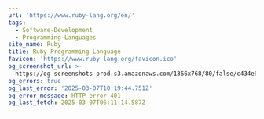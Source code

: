 ```yaml
---
url: 'https://www.ruby-lang.org/en/'
tags:
  - Software-Development
  - Programming-Languages
site_name: Ruby
title: Ruby Programming Language
favicon: 'https://www.ruby-lang.org/favicon.ico'
og_screenshot_url: >-
  https://og-screenshots-prod.s3.amazonaws.com/1366x768/80/false/c434e6867dec8224ab4a3b1cb94f5215cc723012ab9340437797b5308321291b.jpeg
og_errors: true
og_last_error: '2025-03-07T10:19:44.751Z'
og_error_message: HTTP error 401
og_last_fetch: 2025-03-07T06:11:14.587Z
---
```


